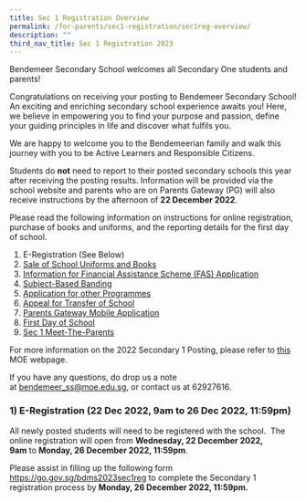 ```yaml
---
title: Sec 1 Registration Overview
permalink: /for-parents/sec1-registration/sec1reg-overview/
description: ""
third_nav_title: Sec 1 Registration 2023
---
```


Bendemeer Secondary School welcomes all Secondary One students and parents!

Congratulations on receiving your posting to Bendemeer Secondary School! An exciting and enriching secondary school experience awaits you! Here, we believe in empowering you to find your purpose and passion, define your guiding principles in life and discover what fulfils you.

We are happy to welcome you to the Bendemeerian family and walk this journey with you to be Active Learners and Responsible Citizens.

Students do **not** need to report to their posted secondary schools this year after receiving the posting results. Information will be provided via the school website and parents who are on Parents Gateway (PG) will also receive instructions by the afternoon of **22 December 2022**. 

Please read the following information on instructions for online registration, purchase of books and uniforms, and the reporting details for the first day of school. 

  

1.  E-Registration (See Below)
2.  [Sale of School Uniforms and Books](/for-parents/sec1-registration/sale-uniform-and-books/)
3.  [Information for Financial Assistance Scheme (FAS) Application](/for-parents/sec1-registration/moe-fas/)
4.  [Subject-Based Banding](/for-parents/sec1-registration/subject-basedbanding/)
5.  [Application for other Programmes](/for-parents/sec1-registration/app-for-oth-programmes/)
6.  [Appeal for Transfer of School](/for-parents/sec1-registration/appeal-for-transfer/)
7.  [Parents Gateway Mobile Application](/for-parents/sec1-registration/pg-mobileapp/)
8.  [First Day of School](/for-parents/sec1-registration/first-day/)
9.  [Sec 1 Meet-The-Parents](/for-parents/sec1-registration/sec1-mtp/)



For more information on the 2022 Secondary 1 Posting, please refer to <a href="https://pg.moe.edu.sg" target="_blank" >this</a> MOE webpage.

If you have any questions, do drop us a note at [bendemeer_ss@moe.edu.sg](mailto:bendemeer_ss@moe.edu.sg), or contact us at 62927616.
<br>

### **1) E-Registration (22 Dec 2022, 9am to 26 Dec 2022, 11:59pm)**

All newly posted students will need to be registered with the school.  The online registration will open from **Wednesday, 22 December 2022, 9am** to **Monday, 26 December 2022, 11:59pm**.

  

Please assist in filling up the following form <a href="https://go.gov.sg/bdms2023sec1reg" target="_blank" >https://go.gov.sg/bdms2023sec1reg</a> to complete the Secondary 1 registration process by **Monday, 26 December 2022, 11:59pm.**



